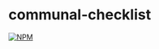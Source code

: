# communal-checklist
[![NPM](https://nodei.co/npm/communal-checklist.png)](https://nodei.co/npm/communal-checklist/)
